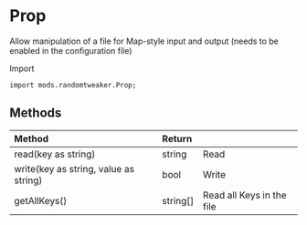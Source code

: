 # Prop

Allow manipulation of a file for Map-style input and output (needs to be enabled in the configuration file)

Import

```zenscript
import mods.randomtweaker.Prop;
```

## Methods

| Method                      | Return |                       |
| :------------------------------ | :------- | --------------------- |
| read(key as string)                | string   | Read     |
| write(key as string, value as string) | bool  | Write |
| getAllKeys()                    | string[] | Read all Keys in the file |
